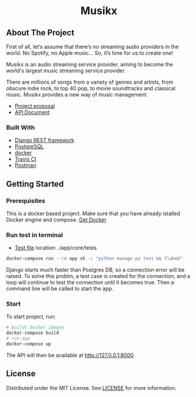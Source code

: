   <div id='top'></div>
  <h1 align="center">Musikx</h3>

<!-- ABOUT THE PROJECT -->

## About The Project

First of all, let’s assume that there’s no streaming audio providers in the world. No Spotify, no Apple music... So, it’s time for us to create one!

Musikx is an audio streaming service provider, aiming to become the world's largest music streaming service provider.

There are millions of songs from a variety of genres and artists, from obscure indie rock, to top 40 pop, to movie soundtracks and classical music. Musikx provides a new way of music management.

- [Project proposal](./Proposal.pdf)
- [API Document](./Musikx.postman_collection.json)

### Built With

- [Django REST framework](https://www.django-rest-framework.org/)
- [PostgreSQL](https://www.postgresql.org/)
- [docker](https://www.docker.com/)
- [Travis CI](https://www.travis-ci.com/)
- [Postman](https://www.postman.com/pricing/)

<!-- GETTING STARTED -->

## Getting Started

### Prerequisites

This is a docker based project. Make sure that you have already istalled Docker engine and compose. [Get Docker](https://docs.docker.com/get-docker/)

### Run test in terminal

- [Test file](./app/core/tests/) location: ./app/core/tests

```sh
docker-compose run --rm app sh -c "python manage.py test && flake8"
```

Django starts much faster than Postgres DB, so a connection error will be raised. To solve this problm, a test case is created for the connection, and a loop will continue to test the connection until it becomes true. Then a command line will be called to start the app.

### Start

To start project, run:

```sh
# builds Docker images
docker-compose build
# run app
docker-compose up
```

The API will then be available at http://127.0.0.1:8000.

<!-- LICENSE -->

## License

Distributed under the MIT License. See [LICENSE](./LICENSE) for more information.
